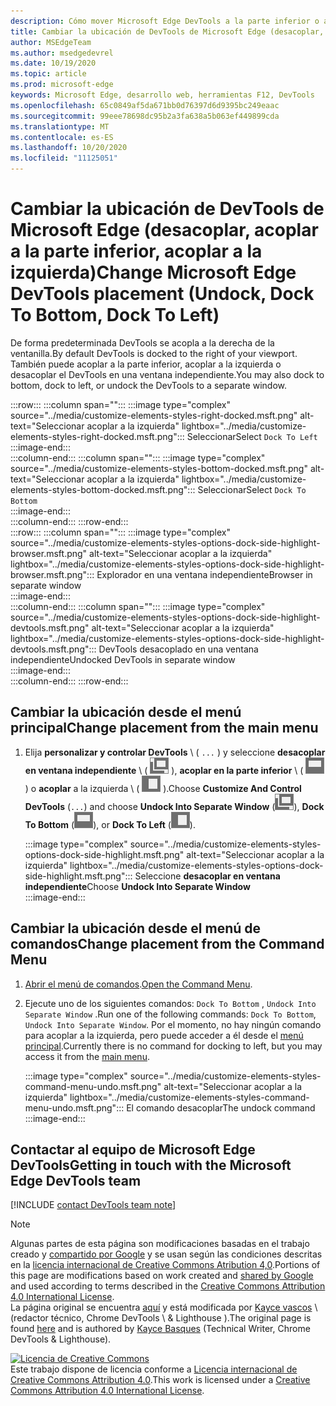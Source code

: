 ```yaml
---
description: Cómo mover Microsoft Edge DevTools a la parte inferior o a la izquierda de la ventanilla o a una ventana independiente.
title: Cambiar la ubicación de DevTools de Microsoft Edge (desacoplar, acoplar a la parte inferior, acoplar a la izquierda)
author: MSEdgeTeam
ms.author: msedgedevrel
ms.date: 10/19/2020
ms.topic: article
ms.prod: microsoft-edge
keywords: Microsoft Edge, desarrollo web, herramientas F12, DevTools
ms.openlocfilehash: 65c0849af5da671bb0d76397d6d9395bc249eaac
ms.sourcegitcommit: 99eee78698dc95b2a3fa638a5b063ef449899cda
ms.translationtype: MT
ms.contentlocale: es-ES
ms.lasthandoff: 10/20/2020
ms.locfileid: "11125051"
---
```

<!-- Copyright Kayce Basques 

   Licensed under the Apache License, Version 2.0 (the "License");
   you may not use this file except in compliance with the License.
   You may obtain a copy of the License at

       https://www.apache.org/licenses/LICENSE-2.0

   Unless required by applicable law or agreed to in writing, software
   distributed under the License is distributed on an "AS IS" BASIS,
   WITHOUT WARRANTIES OR CONDITIONS OF ANY KIND, either express or implied.
   See the License for the specific language governing permissions and
   limitations under the License.  -->

# <span data-ttu-id="0fcfa-104">Cambiar la ubicación de DevTools de Microsoft Edge (desacoplar, acoplar a la parte inferior, acoplar a la izquierda)</span><span class="sxs-lookup"><span data-stu-id="0fcfa-104">Change Microsoft Edge DevTools placement (Undock, Dock To Bottom, Dock To Left)</span></span>  

<span data-ttu-id="0fcfa-105">De forma predeterminada DevTools se acopla a la derecha de la ventanilla.</span><span class="sxs-lookup"><span data-stu-id="0fcfa-105">By default DevTools is docked to the right of your viewport.</span></span>  <span data-ttu-id="0fcfa-106">También puede acoplar a la parte inferior, acoplar a la izquierda o desacoplar el DevTools en una ventana independiente.</span><span class="sxs-lookup"><span data-stu-id="0fcfa-106">You may also dock to bottom, dock to left, or undock the DevTools to a separate window.</span></span>  

:::row:::
   :::column span="":::
      :::image type="complex" source="../media/customize-elements-styles-right-docked.msft.png" alt-text="Seleccionar acoplar a la izquierda" lightbox="../media/customize-elements-styles-right-docked.msft.png":::
         <span data-ttu-id="0fcfa-108">Seleccionar</span><span class="sxs-lookup"><span data-stu-id="0fcfa-108">Select</span></span> `Dock To Left`  
      :::image-end:::  
   :::column-end:::
   :::column span="":::
      :::image type="complex" source="../media/customize-elements-styles-bottom-docked.msft.png" alt-text="Seleccionar acoplar a la izquierda" lightbox="../media/customize-elements-styles-bottom-docked.msft.png":::
         <span data-ttu-id="0fcfa-110">Seleccionar</span><span class="sxs-lookup"><span data-stu-id="0fcfa-110">Select</span></span> `Dock To Bottom`  
      :::image-end:::  
   :::column-end:::
:::row-end:::  
:::row:::
   :::column span="":::
      :::image type="complex" source="../media/customize-elements-styles-options-dock-side-highlight-browser.msft.png" alt-text="Seleccionar acoplar a la izquierda" lightbox="../media/customize-elements-styles-options-dock-side-highlight-browser.msft.png":::
         <span data-ttu-id="0fcfa-112">Explorador en una ventana independiente</span><span class="sxs-lookup"><span data-stu-id="0fcfa-112">Browser in separate window</span></span>  
      :::image-end:::  
   :::column-end:::
   :::column span="":::
      :::image type="complex" source="../media/customize-elements-styles-options-dock-side-highlight-devtools.msft.png" alt-text="Seleccionar acoplar a la izquierda" lightbox="../media/customize-elements-styles-options-dock-side-highlight-devtools.msft.png":::
         <span data-ttu-id="0fcfa-114">DevTools desacoplado en una ventana independiente</span><span class="sxs-lookup"><span data-stu-id="0fcfa-114">Undocked DevTools in separate window</span></span>  
      :::image-end:::  
   :::column-end:::
:::row-end:::  

## <span data-ttu-id="0fcfa-115">Cambiar la ubicación desde el menú principal</span><span class="sxs-lookup"><span data-stu-id="0fcfa-115">Change placement from the main menu</span></span>  

1.  <span data-ttu-id="0fcfa-116">Elija **personalizar y controlar DevTools** \ ( `...` \) y seleccione **desacoplar en ventana independiente** \ ( ![ desacoplar ][ImageUndockIcon] \), **acoplar en la parte inferior** \ ( ![ acoplar a la inferior ][ImageBottomIcon] \) o **acoplar** a la izquierda \ ( ![ acoplar a la izquierda ][ImageLeftIcon] \).</span><span class="sxs-lookup"><span data-stu-id="0fcfa-116">Choose **Customize And Control DevTools** \(`...`\) and choose **Undock Into Separate Window** \(![Undock][ImageUndockIcon]\), **Dock To Bottom** \(![Dock To Bottom][ImageBottomIcon]\), or **Dock To Left** \(![Dock To Left][ImageLeftIcon]\).</span></span>  
    
    :::image type="complex" source="../media/customize-elements-styles-options-dock-side-highlight.msft.png" alt-text="Seleccionar acoplar a la izquierda" lightbox="../media/customize-elements-styles-options-dock-side-highlight.msft.png":::
       <span data-ttu-id="0fcfa-118">Seleccione **desacoplar en ventana independiente**</span><span class="sxs-lookup"><span data-stu-id="0fcfa-118">Choose **Undock Into Separate Window**</span></span>  
    :::image-end:::  
    
## <span data-ttu-id="0fcfa-119">Cambiar la ubicación desde el menú de comandos</span><span class="sxs-lookup"><span data-stu-id="0fcfa-119">Change placement from the Command Menu</span></span>  

1.  <span data-ttu-id="0fcfa-120">[Abrir el menú de comandos][DevtoolsCommandMenu].</span><span class="sxs-lookup"><span data-stu-id="0fcfa-120">[Open the Command Menu][DevtoolsCommandMenu].</span></span>  
1.  <span data-ttu-id="0fcfa-121">Ejecute uno de los siguientes comandos: `Dock To Bottom` , `Undock Into Separate Window` .</span><span class="sxs-lookup"><span data-stu-id="0fcfa-121">Run one of the following commands: `Dock To Bottom`, `Undock Into Separate Window`.</span></span>  <span data-ttu-id="0fcfa-122">Por el momento, no hay ningún comando para acoplar a la izquierda, pero puede acceder a él desde el [menú principal](#change-placement-from-the-main-menu).</span><span class="sxs-lookup"><span data-stu-id="0fcfa-122">Currently there is no command for docking to left, but you may access it from the [main menu](#change-placement-from-the-main-menu).</span></span>  
    
    :::image type="complex" source="../media/customize-elements-styles-command-menu-undo.msft.png" alt-text="Seleccionar acoplar a la izquierda" lightbox="../media/customize-elements-styles-command-menu-undo.msft.png":::
       <span data-ttu-id="0fcfa-124">El comando desacoplar</span><span class="sxs-lookup"><span data-stu-id="0fcfa-124">The undock command</span></span>  
    :::image-end:::  
    
## <span data-ttu-id="0fcfa-125">Contactar al equipo de Microsoft Edge DevTools</span><span class="sxs-lookup"><span data-stu-id="0fcfa-125">Getting in touch with the Microsoft Edge DevTools team</span></span>  

[!INCLUDE [contact DevTools team note](../includes/contact-devtools-team-note.md)]  

<!-- image links -->  

[ImageUndockIcon]: ../media/undock-icon.msft.png  
[ImageBottomIcon]: ../media/bottom-icon.msft.png  
[ImageLeftIcon]: ../media/left-icon.msft.png  

<!-- links -->  

[DevtoolsCommandMenu]: ../command-menu/index.md "Ejecutar comandos con el menú de comandos de Microsoft Edge DevTools | Microsoft docs"  

> [!NOTE]
> <span data-ttu-id="0fcfa-127">Algunas partes de esta página son modificaciones basadas en el trabajo creado y [compartido por Google][GoogleSitePolicies] y se usan según las condiciones descritas en la [licencia internacional de Creative Commons Atribution 4,0][CCA4IL].</span><span class="sxs-lookup"><span data-stu-id="0fcfa-127">Portions of this page are modifications based on work created and [shared by Google][GoogleSitePolicies] and used according to terms described in the [Creative Commons Attribution 4.0 International License][CCA4IL].</span></span>  
> <span data-ttu-id="0fcfa-128">La página original se encuentra [aquí](https://developers.google.com/web/tools/chrome-devtools/customize/placement) y está modificada por [Kayce vascos][KayceBasques] \ (redactor técnico, Chrome DevTools \ & Lighthouse \).</span><span class="sxs-lookup"><span data-stu-id="0fcfa-128">The original page is found [here](https://developers.google.com/web/tools/chrome-devtools/customize/placement) and is authored by [Kayce Basques][KayceBasques] \(Technical Writer, Chrome DevTools \& Lighthouse\).</span></span>  

[![Licencia de Creative Commons][CCby4Image]][CCA4IL]  
<span data-ttu-id="0fcfa-130">Este trabajo dispone de licencia conforme a [Licencia internacional de Creative Commons Attribution 4.0][CCA4IL].</span><span class="sxs-lookup"><span data-stu-id="0fcfa-130">This work is licensed under a [Creative Commons Attribution 4.0 International License][CCA4IL].</span></span>  

[CCA4IL]: https://creativecommons.org/licenses/by/4.0  
[CCby4Image]: https://i.creativecommons.org/l/by/4.0/88x31.png  
[GoogleSitePolicies]: https://developers.google.com/terms/site-policies  
[KayceBasques]: https://developers.google.com/web/resources/contributors/kaycebasques  
